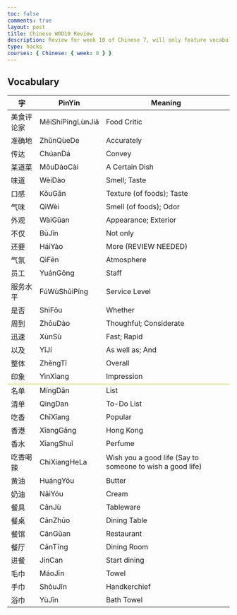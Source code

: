 ```yaml
---
toc: false
comments: true
layout: post
title: Chinese WOD10 Review
description: Review for week 10 of Chinese 7, will only feature vocabulary and grammar pertaining to the Week 10 WOD Quiz
type: hacks
courses: { Chinese: { week: 8 } }
---
```

<style>
    table.center {
        margin-left: auto;
        margin-right: auto;
    }
    tr.split {
        border-top: solid 4px #e9eebc;
    }
</style>

## Vocabulary

<table class="center">
    <thead>
    <tr>
        <th>字</th>
        <th>PinYin</th>
        <th>Meaning</th>
    </tr>
    </thead>
    <tbody>
    <tr>
        <td>美食评论家</td>
        <td>MěiShíPíngLùnJiā</td>
        <td>Food Critic</td>
    </tr>
    <tr>
        <td>准确地</td>
        <td>ZhǔnQùeDe</td>
        <td>Accurately</td>
    </tr>
    <tr>
        <td>传达</td>
        <td>ChúanDá</td>
        <td>Convey</td>
    </tr>
    <tr>
        <td>某道菜</td>
        <td>MǒuDàoCài</td>
        <td>A Certain Dish</td>
    </tr>
    <tr>
        <td>味道</td>
        <td>WèiDào</td>
        <td>Smell; Taste</td>
    </tr>
    <tr>
        <td>口感</td>
        <td>KǒuGǎn</td>
        <td>Texture (of foods); Taste</td>
    </tr>
    <tr>
        <td>气味</td>
        <td>QìWèi</td>
        <td>Smell (of foods); Odor</td>
    </tr>
    <tr>
        <td>外观</td>
        <td>WàiGūan</td>
        <td>Appearance; Exterior</td>
    </tr>
    <tr>
        <td>不仅</td>
        <td>BùJǐn</td>
        <td>Not only</td>
    </tr>
    <tr>
        <td>还要</td>
        <td>HáiYào</td>
        <td>More (REVIEW NEEDED)</td>
    </tr>
    <tr>
        <td>气氛</td>
        <td>QìFēn</td>
        <td>Atmosphere</td>
    </tr>
    <tr>
        <td>员工</td>
        <td>YuánGōng</td>
        <td>Staff</td>
    </tr>
    <tr>
        <td>服务水平</td>
        <td>FúWùShǔiPíng</td>
        <td>Service Level</td>
    </tr>
    <tr>
        <td>是否</td>
        <td>ShìFǒu</td>
        <td>Whether</td>
    </tr>
    <tr>
        <td>周到</td>
        <td>ZhōuDào</td>
        <td>Thoughful; Considerate</td>
    </tr>
    <tr>
        <td>迅速</td>
        <td>XùnSù</td>
        <td>Fast; Rapid</td>
    </tr>
    <tr>
        <td>以及</td>
        <td>YīJí</td>
        <td>As well as; And</td>
    </tr>
    <tr>
        <td>整体</td>
        <td>ZhěngTǐ</td>
        <td>Overall</td>
    </tr>
    <tr>
        <td>印象</td>
        <td>YìnXìang</td>
        <td>Impression</td>
    </tr>
    <tr class="split"></tr>
    <tr>
        <td>名单</td>
        <td>MíngDān</td>
        <td>List</td>
    </tr>
    <tr>
        <td>清单</td>
        <td>QingDan</td>
        <td>To-Do List</td>
    </tr>
    <tr>
        <td>吃香</td>
        <td>ChīXīang</td>
        <td>Popular</td>
    </tr>
    <tr>
        <td>香港</td>
        <td>XīangGǎng</td>
        <td>Hong Kong</td>
    </tr>
    <tr>
        <td>香水</td>
        <td>XīangShuǐ</td>
        <td>Perfume</td>
    </tr>
    <tr>
        <td>吃香喝辣</td>
        <td>ChiXiangHeLa</td>
        <td>Wish you a good life (Say to someone to wish a good life)</td>
    </tr>
    <tr>
        <td>黄油</td>
        <td>HuángYóu</td>
        <td>Butter</td>
    </tr>
    <tr>
        <td>奶油</td>
        <td>NǎiYóu</td>
        <td>Cream</td>
    </tr>
    <tr>
        <td>餐具</td>
        <td>CānJù</td>
        <td>Tableware</td>
    </tr>
    <tr>
        <td>餐桌</td>
        <td>CānZhūo</td>
        <td>Dining Table</td>
    </tr>
    <tr>
        <td>餐馆</td>
        <td>CānGǔan</td>
        <td>Restaurant</td>
    </tr>
    <tr>
        <td>餐厅</td>
        <td>CānTīng</td>
        <td>Dining Room</td>
    </tr>
    <tr>
        <td>进餐</td>
        <td>JinCan</td>
        <td>Start dining</td>
    </tr>
    <tr>
        <td>毛巾</td>
        <td>MáoJīn</td>
        <td>Towel</td>
    </tr>
    <tr>
        <td>手巾</td>
        <td>ShǒuJīn</td>
        <td>Handkerchief</td>
    </tr>
    <tr>
        <td>浴巾</td>
        <td>YùJīn</td>
        <td>Bath Towel</td>
    </tr>
    </tbody>
</table>